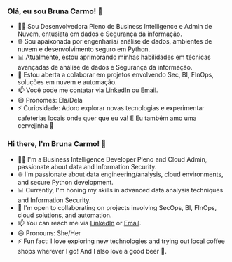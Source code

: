 ### Olá, eu sou Bruna Carmo! 👋

- 👩‍💻 Sou Desenvolvedora Pleno de Business Intelligence e Admin de Nuvem, entusiata em dados e Segurança da informação.
- 🌐 Sou apaixonada por engenharia/ análise de dados, ambientes de nuvem e desenvolvimento seguro em Python.
- 📊 Atualmente, estou aprimorando minhas habilidades em técnicas avançadas de análise de dados e Segurança da informação.
- 🤝 Estou aberta a colaborar em projetos envolvendo Sec, BI, FInOps, soluções em nuvem e automação.
- 📫 Você pode me contatar via [LinkedIn](https://www.linkedin.com/in/bruna-carmo/) ou [Email](mailto:brunaalinedocarmo@gmail.com).
- 😄 Pronomes: Ela/Dela
- ⚡ Curiosidade: Adoro explorar novas tecnologias e experimentar cafeterias locais onde quer que eu vá! E Eu também amo uma cervejinha 🍺


### Hi there, I'm Bruna Carmo! 👋

- 👩‍💻 I'm a Business Intelligence Developer Pleno and Cloud Admin, passionate about data and Information Security.
- 🌐 I'm passionate about data engineering/analysis, cloud environments, and secure Python development.
- 📊 Currently, I'm honing my skills in advanced data analysis techniques and Information Security.
- 🤝 I'm open to collaborating on projects involving SecOps, BI, FInOps, cloud solutions, and automation.
- 📫 You can reach me via [LinkedIn](https://www.linkedin.com/in/bruna-carmo/) or [Email](mailto:brunaalinedocarmo@gmail.com).
- 😄 Pronouns: She/Her
- ⚡ Fun fact: I love exploring new technologies and trying out local coffee shops wherever I go! And I also love a good beer 🍺.

<!---
bruu-carmo/bruu-carmo is a ✨ special ✨ repository because its `README.md` (this file) appears on your GitHub profile.
You can click the Preview link to take a look at your changes.
--->
